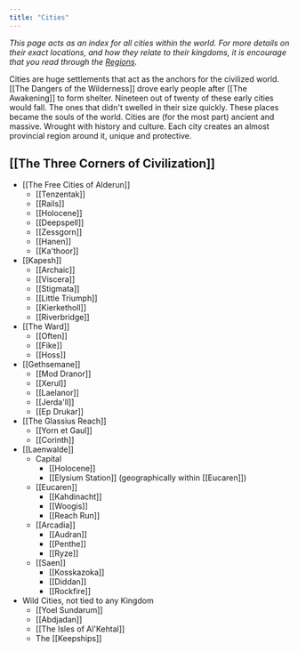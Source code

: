 ```yaml
---
title: "Cities"
---
```

*This page acts as an index for all cities within the world. For more details on their exact locations, and how they relate to their kingdoms, it is encourage that you read through the [Regions](The%20Three%20Corners%20of%20Civilization.md).*

Cities are huge settlements that act as the anchors for the civilized world. [[The Dangers of the Wilderness]] drove early people after [[The Awakening]] to form shelter. Nineteen out of twenty of these early cities would fall. The ones that didn't swelled in their size quickly. These places became the souls of the world. Cities are (for the most part) ancient and massive. Wrought with history and culture. Each city creates an almost provincial region around it, unique and protective.
## [[The Three Corners of Civilization]]
- [[The Free Cities of Alderun]]
	- [[Tenzentak]]
	- [[Rails]]
	- [[Holocene]]
	- [[Deepspell]]
	- [[Zessgorn]]
	- [[Hanen]]
	- [[Ka'thoor]]
- [[Kapesh]]
	- [[Archaic]]
	- [[Viscera]]
	- [[Stigmata]]
	- [[Little Triumph]]
	- [[Kierketholl]]
	- [[Riverbridge]]
- [[The Ward]]
	- [[Often]]
	- [[Fike]]
	- [[Hoss]]
- [[Gethsemane]]
	- [[Mod Dranor]]
	- [[Xerul]]
	- [[Laelanor]]
	- [[Jerda'll]]
	- [[Ep Drukar]]
- [[The Glassius Reach]]
	- [[Yorn et Gaul]]
	- [[Corinth]]
- [[Laenwalde]]
	- Capital
		- [[Holocene]]
		- [[Elysium Station]] (geographically within [[Eucaren]])
	- [[Eucaren]]
		- [[Kahdinacht]]
		- [[Woogis]]
		- [[Reach Run]]
	- [[Arcadia]]
		- [[Audran]]
		- [[Penthe]]
		- [[Ryze]]
	- [[Saen]]
		- [[Kosskazoka]]
		- [[Diddan]]
		- [[Rockfire]]
- Wild Cities, not tied to any Kingdom
	- [[Yoel Sundarum]]
	- [[Abdjadan]]
	- [[The Isles of Al'Kehtal]]
	- The [[Keepships]]